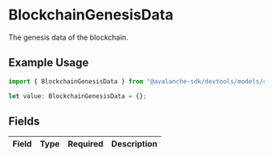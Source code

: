 # BlockchainGenesisData

The genesis data of the blockchain.

## Example Usage

```typescript
import { BlockchainGenesisData } from "@avalanche-sdk/devtools/models/components";

let value: BlockchainGenesisData = {};
```

## Fields

| Field       | Type        | Required    | Description |
| ----------- | ----------- | ----------- | ----------- |